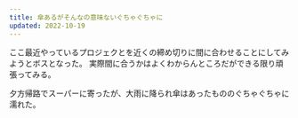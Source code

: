 ```yaml
---
title: 傘あるがそんなの意味ないぐちゃぐちゃに
updated: 2022-10-19
---
```


ここ最近やっているプロジェクとを近くの締め切りに間に合わせることにしてみようとボスとなった。
実際間に合うかはよくわからんところだができる限り頑張ってみる。

夕方帰路でスーパーに寄ったが、大雨に降られ傘はあったもののぐちゃぐちゃに濡れた。
